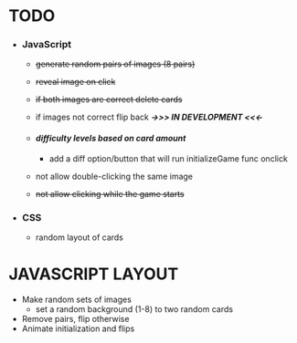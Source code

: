 # TODO

-  ### JavaScript

	+  ~~generate random pairs of images (8 pairs)~~

	+  ~~reveal image on click~~

	+ ~~if both images are correct delete cards~~

	+ if images not correct flip back ***->>> IN DEVELOPMENT <<<-***

	+  #### *difficulty levels based on card amount*
      	+  add a diff option/button that will run initializeGame func onclick
	
	+  not allow double-clicking the same image
	
	+  ~~not allow clicking while the game starts~~

- ### CSS
	+ random layout of cards

# JAVASCRIPT LAYOUT

- Make random sets of images
  +  set a random background (1-8) to two random cards
- Remove pairs, flip otherwise
- Animate initialization and flips